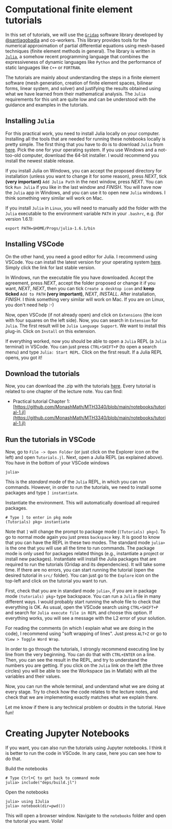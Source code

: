 # Computational finite element tutorials

In this set of tutorials, we will use the [`Gridap`](https://github.com/gridap/Gridap.jl) software library developed by [@santiagobadia](https://github.com/santiagobadia) and co-workers. This library provides tools for the numerical approximation of partial differential equations using mesh-based techniques (finite element methods in general). The library is written in [`Julia`](https://julialang.org), a somehow recent programming language that combines the expressiveness of dynamic languages like `Python` and the performance of static languages like `C++` or `FORTRAN`.

The tutorials are mainly about understanding the steps in a finite element software (mesh generation, creation of finite element spaces, bilinear forms, linear system, and solver) and justifying the results obtained using what we have learned from their mathematical analysis. The `Julia` requirements for this unit are quite low and can be understood with the guidance and examples in the tutorials. 

## Installing `Julia`

For this practical work, you need to install Julia locally on your computer. Installing all the tools that are needed for running these notebooks locally is pretty simple. The first thing that you have to do is to download `Julia` from [here](https://julialang.org/downloads/). Pick the one for your operating system. If you use Windows and a not-too-old computer, download the 64-bit installer. I would recommend you install the newest stable release.

If you install Julia on Windows, you can accept the proposed directory for installation (unless you want to change it for some reason), press _NEXT_, tick **(very important)** `Add Julia Path` in the next window, press _NEXT_. You can tick `Run Julia` if you like in the last window and _FINISH_. You will have now the `Julia` app in Windows, and you can use it to open new `Julia` windows. I think something very similar will work on Mac.

If you install `Julia` in `Linux`, you will need to manually add the folder with the `Julia` executable to the environment variable `PATH` in your `.bashrc`, e.g. (for version 1.6.1):
```
export PATH=$HOME/Progs/julia-1.6.1/bin
```

## Installing VSCode

On the other hand, you need a good editor for Julia. I recommend using VSCode. You can install the latest version for your operating system [here](https://code.visualstudio.com/). Simply click the link for last stable version. 

In Windows, run the executable file you have downloaded. Accept the agreement, press _NEXT_, accept the folder proposed or change it if you want, _NEXT_, _NEXT_, then you can tick `Create a desktop icon` and **keep ticked** `Add to PATH` **(very important)**, _NEXT_, _INSTALL_. After installation, _FINISH_. I think something very similar will work on Mac. If you are on Linux, you don't need help :-)

Now, open VSCode (if not already open) and click on `Extensions` (the icon with four squares on the left side). Now, you can search in `Extension` for `Julia`. The first result will be `Julia Language Support`. We want to install this plug-in. Click on `Install` on this extension.

If everything worked, now you should be able to open a `Julia` REPL (a `Julia` terminal) in VSCode. You can just press `CTRL+SHIFT+P` (to open a search menu) and type `Julia: Start REPL`. Click on the first result. If a Julia REPL opens, you got it!

## Download the tutorials

Now, you can download the .zip with the tutorials [here](https://github.com/MonashMath/MTH4321/archive/refs/heads/master.zip). Every tutorial is related to one chapter of the lecture note. You can find:

* Practical tutorial Chapter 1: [https://github.com/MonashMath/MTH3340/blob/main/notebooks/tutorial-1.jl](https://github.com/MonashMath/MTH3340/blob/main/notebooks/tutorial-1.jl)

## Run the tutorials in VSCode

Now, go to `File -> Open Folder` (or just click on the Explorer icon on the left) and open `Tutorials.jl`. Next, open a Julia REPL (as explained above). You have in the bottom of your VSCode windows

```
julia> 
```
This is the _standard_ mode of the `Julia` REPL, in which you can run commands. However, in order to run the tutorials, we need to install some packages and type `] instantiate`. 

Instantiate the environment. This will automatically download all required packages.
```
# Type ] to enter in pkg mode
(Tutorials) pkg> instantiate
```

Note that `]` will change the prompt to package mode (`(Tutorials) pkg>`). To go to normal mode again you just press `backspace` key. It is good to know that you can have the REPL in these two modes. The standard mode `julia>` is the one that you will use all the time to run commands. The package mode is only used for packages related things (e.g., instantiate a project or install new packages). Instantiate will install the Julia packages that are required to run the tutorials (Gridap and its dependencies). It will take some time. If there are no errors, you can start running the tutorial (open the desired tutorial in `src/` folder). You can just go to the `Explore` icon on the top-left and click on the tutorial you want to run.

First, check that you are in standard mode `julia>`, if you are in package mode `(tutorials) pkg>` type backspace. You can run a `Julia` file in many different ways. I would probably start running the whole file to check that everything is OK. As usual, open the VSCode search using `CTRL+SHIFT+P` and search for `Julia execute file in REPL` and choose this option. If everything works, you will see a message with the L2 error of your solution.

For reading the comments (in which I explain what we are doing in the code), I recommend using "soft wrapping of lines". Just press `ALT+Z` or go to `View > Toggle Word Wrap`.

In order to go through the tutorials, I strongly recommend executing line by line from the very beginning. You can do that with `CTRL+ENTER` on a line. Then, you can see the result in the REPL, and try to understand the numbers you are getting. If you click on the `Julia` link on the left (the three circles) you will be able to see the Workspace (as in Matlab) with all the variables and their values.

Now, you can run the whole terminal, and understand what we are doing at every stage. Try to check how the code relates to the lecture notes, and check that we are implementing exactly matches what we explain there.

Let me know if there is any technical problem or doubts in the tutorial. Have fun!

# Creating Jupyter Notebooks

If you want, you can also run the tutorials using Jupyter notebooks. I think it is better to run the code in VSCode. In any case, here you can see how to do that.

Build the notebooks
```
# Type Ctrl+C to get back to command mode
julia> include("deps/build.jl")
```

Open the notebooks
```
julia> using IJulia
julia> notebook(dir=pwd())
```
This will open a browser window. Navigate to the `notebooks` folder and open the tutorial you want. Voila!

